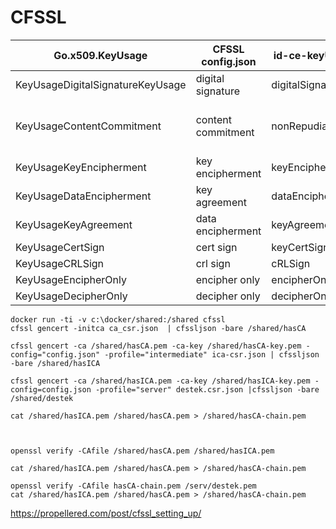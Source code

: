 # CFSSL

|Go.x509.KeyUsage|CFSSL config.json| id-ce-keyUsage|Comment|
|-----|-----|-----|-----|
|KeyUsageDigitalSignatureKeyUsage|digital signature|digitalSignature||
|KeyUsageContentCommitment|content commitment|nonRepudiation|recent editions of X.509 have renamed this bit to contentCommitment|
|KeyUsageKeyEncipherment|key encipherment|keyEncipherment||
|KeyUsageDataEncipherment|key agreement|dataEncipherment||
|KeyUsageKeyAgreement|data encipherment|keyAgreement||
|KeyUsageCertSign|cert sign|keyCertSign||
|KeyUsageCRLSign|crl sign|cRLSign||
|KeyUsageEncipherOnly|encipher only|encipherOnly||
|KeyUsageDecipherOnly|decipher only|decipherOnly||


````
docker run -ti -v c:\docker/shared:/shared cfssl
cfssl gencert -initca ca_csr.json  | cfssljson -bare /shared/hasCA

cfssl gencert -ca /shared/hasCA.pem -ca-key /shared/hasCA-key.pem -config="config.json" -profile="intermediate" ica-csr.json | cfssljson -bare /shared/hasICA

cfssl gencert -ca /shared/hasICA.pem -ca-key /shared/hasICA-key.pem -config=config.json -profile="server" destek.csr.json |cfssljson -bare /shared/destek

cat /shared/hasICA.pem /shared/hasCA.pem > /shared/hasCA-chain.pem



openssl verify -CAfile /shared/hasCA.pem /shared/hasICA.pem

cat /shared/hasICA.pem /shared/hasCA.pem > /shared/hasCA-chain.pem

openssl verify -CAfile hasCA-chain.pem /serv/destek.pem
cat /shared/hasICA.pem /shared/hasCA.pem > /shared/hasCA-chain.pem
````
https://propellered.com/post/cfssl_setting_up/
